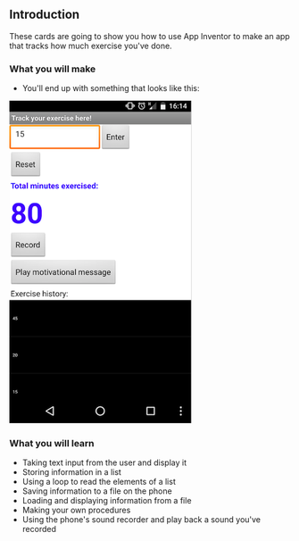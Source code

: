 ## Introduction

These cards are going to show you how to use App Inventor to make an app that tracks how much exercise you've done.


### What you will make

 * You'll end up with something that looks like this: 
 
![](images/fitnessAppScreenshot.png)

### What you will learn

+ Taking text input from the user and display it
+ Storing information in a list
+ Using a loop to read the elements of a list
+ Saving information to a file on the phone
+ Loading and displaying information from a file
+ Making your own procedures
+ Using the phone's sound recorder and play back a sound you've recorded
